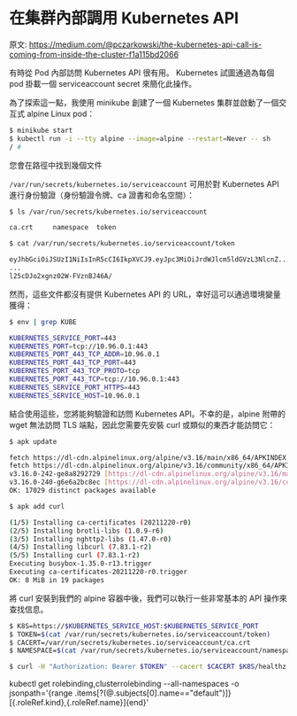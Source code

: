# 在集群內部調用 Kubernetes API 

原文: https://medium.com/@pczarkowski/the-kubernetes-api-call-is-coming-from-inside-the-cluster-f1a115bd2066

有時從 Pod 內部訪問 Kubernetes API 很有用。 Kubernetes 試圖通過為每個 pod 掛載一個 serviceaccount secret 來簡化此操作。

為了探索這一點，我使用 minikube 創建了一個 Kubernetes 集群並啟動了一個交互式 alpine Linux pod：

```bash
$ minikube start
$ kubectl run -i --tty alpine --image=alpine --restart=Never -- sh
/ #
```

您會在路徑中找到幾個文件

`/var/run/secrets/kubernetes.io/serviceaccount` 可用於對 Kubernetes API 進行身份驗證（身份驗證令牌、ca 證書和命名空間）：

```bash
$ ls /var/run/secrets/kubernetes.io/serviceaccount

ca.crt     namespace  token

$ cat /var/run/secrets/kubernetes.io/serviceaccount/token 

eyJhbGciOiJSUzI1NiIsInR5cCI6IkpXVCJ9.eyJpc3MiOiJrdWJlcm5ldGVzL3NlcnZ...
...
l25cDJo2xgnz02W-FVznBJ46A/
```

然而，這些文件都沒有提供 Kubernetes API 的 URL，幸好這可以通過環境變量獲得：

```bash
$ env | grep KUBE

KUBERNETES_SERVICE_PORT=443
KUBERNETES_PORT=tcp://10.96.0.1:443
KUBERNETES_PORT_443_TCP_ADDR=10.96.0.1
KUBERNETES_PORT_443_TCP_PORT=443
KUBERNETES_PORT_443_TCP_PROTO=tcp
KUBERNETES_PORT_443_TCP=tcp://10.96.0.1:443
KUBERNETES_SERVICE_PORT_HTTPS=443
KUBERNETES_SERVICE_HOST=10.96.0.1
```

結合使用這些，您將能夠驗證和訪問 Kubernetes API。不幸的是，alpine 附帶的 wget 無法訪問 TLS 端點，因此您需要先安裝 curl 或類似的東西才能訪問它：

```bash
$ apk update

fetch https://dl-cdn.alpinelinux.org/alpine/v3.16/main/x86_64/APKINDEX.tar.gz
fetch https://dl-cdn.alpinelinux.org/alpine/v3.16/community/x86_64/APKINDEX.tar.gz
v3.16.0-242-ge8a8292729 [https://dl-cdn.alpinelinux.org/alpine/v3.16/main]
v3.16.0-240-g6e6a2bc8ec [https://dl-cdn.alpinelinux.org/alpine/v3.16/community]
OK: 17029 distinct packages available

$ apk add curl

(1/5) Installing ca-certificates (20211220-r0)
(2/5) Installing brotli-libs (1.0.9-r6)
(3/5) Installing nghttp2-libs (1.47.0-r0)
(4/5) Installing libcurl (7.83.1-r2)
(5/5) Installing curl (7.83.1-r2)
Executing busybox-1.35.0-r13.trigger
Executing ca-certificates-20211220-r0.trigger
OK: 8 MiB in 19 packages
```

將 curl 安裝到我們的 alpine 容器中後，我們可以執行一些非常基本的 API 操作來查找信息。

```bash
$ K8S=https://$KUBERNETES_SERVICE_HOST:$KUBERNETES_SERVICE_PORT
$ TOKEN=$(cat /var/run/secrets/kubernetes.io/serviceaccount/token)
$ CACERT=/var/run/secrets/kubernetes.io/serviceaccount/ca.crt
$ NAMESPACE=$(cat /var/run/secrets/kubernetes.io/serviceaccount/namespace)

$ curl -H "Authorization: Bearer $TOKEN" --cacert $CACERT $K8S/healthz
```

kubectl get rolebinding,clusterrolebinding --all-namespaces -o jsonpath='{range .items[?(@.subjects[0].name=="default")]}[{.roleRef.kind},{.roleRef.name}]{end}'